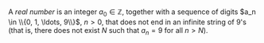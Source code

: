 A *real number* is an integer $a_0\in\mathbb Z$, together with a sequence of
digits $a_n \in \\{0, 1, \ldots, 9\\}$, $n > 0$, that does not end in an infinite 
string of $9$'s (that is, there does not exist $N$ such that $a_n = 9$ for 
all $n > N$).
